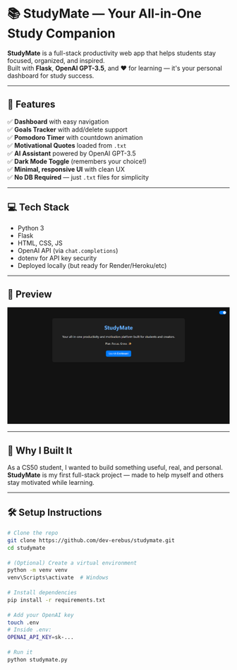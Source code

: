 # 📚 StudyMate — Your All-in-One Study Companion

**StudyMate** is a full-stack productivity web app that helps students stay focused, organized, and inspired.  
Built with **Flask**, **OpenAI GPT-3.5**, and ❤️ for learning — it's your personal dashboard for study success.

---

## 🚀 Features

✅ **Dashboard** with easy navigation  
✅ **Goals Tracker** with add/delete support  
✅ **Pomodoro Timer** with countdown animation  
✅ **Motivational Quotes** loaded from `.txt`  
✅ **AI Assistant** powered by OpenAI GPT-3.5  
✅ **Dark Mode Toggle** (remembers your choice!)  
✅ **Minimal, responsive UI** with clean UX  
✅ **No DB Required** — just `.txt` files for simplicity

---

## 💻 Tech Stack

- Python 3  
- Flask  
- HTML, CSS, JS  
- OpenAI API (via `chat.completions`)  
- dotenv for API key security  
- Deployed locally (but ready for Render/Heroku/etc)

---

## 📸 Preview
  
![StudyMate Screenshot](studymate.png)

---

## 🧠 Why I Built It

As a CS50 student, I wanted to build something useful, real, and personal.  
**StudyMate** is my first full-stack project — made to help myself and others stay motivated while learning.

---

## 🛠️ Setup Instructions

```bash
# Clone the repo
git clone https://github.com/dev-erebus/studymate.git
cd studymate

# (Optional) Create a virtual environment
python -m venv venv
venv\Scripts\activate  # Windows

# Install dependencies
pip install -r requirements.txt

# Add your OpenAI key
touch .env
# Inside .env:
OPENAI_API_KEY=sk-...

# Run it
python studymate.py
